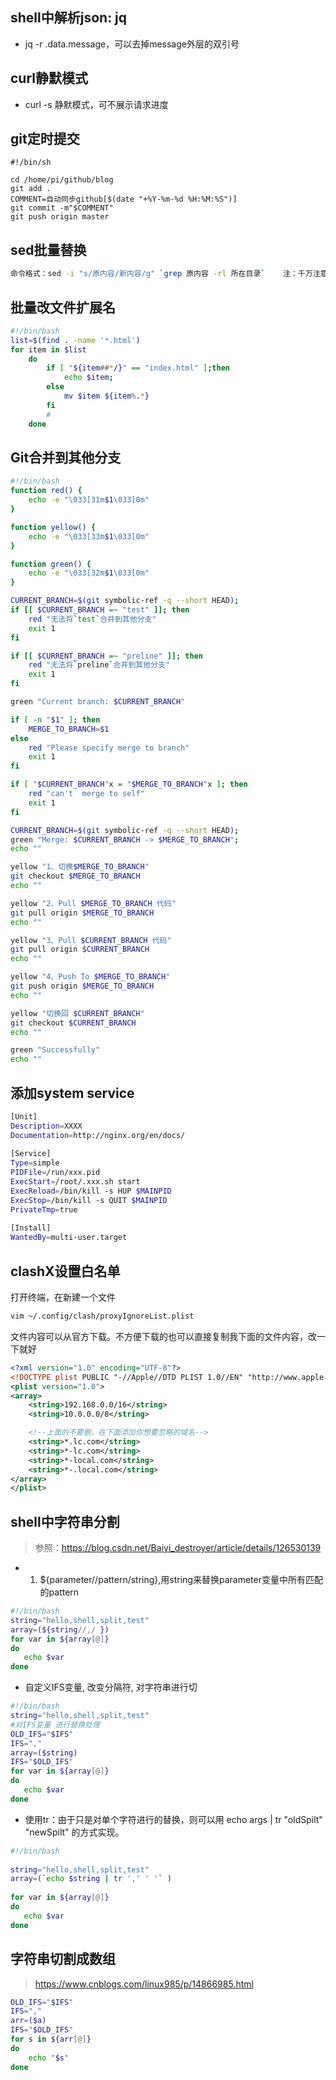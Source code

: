 ## shell中解析json: jq
- jq -r .data.message，可以去掉message外层的双引号

## curl静默模式

- curl -s 静默模式，可不展示请求进度

## git定时提交

```shell
#!/bin/sh

cd /home/pi/github/blog
git add .
COMMENT=自动同步github[$(date "+%Y-%m-%d %H:%M:%S")]
git commit -m"$COMMENT"
git push origin master
```

## sed批量替换
```sh
命令格式：sed -i "s/原内容/新内容/g" `grep 原内容 -rl 所在目录`    注：千万注意这个符号【`】，是【最左上角】那个符号不是单引号
```

## 批量改文件扩展名

```sh
#!/bin/bash
list=$(find . -name '*.html')
for item in $list
    do
        if [ "${item##*/}" == "index.html" ];then
            echo $item;
        else
            mv $item ${item%.*}
        fi
        #
    done
```

## Git合并到其他分支
```sh
#!/bin/bash
function red() {
    echo -e "\033[31m$1\033[0m"
}

function yellow() {
    echo -e "\033[33m$1\033[0m"
}

function green() {
    echo -e "\033[32m$1\033[0m"
}

CURRENT_BRANCH=$(git symbolic-ref -q --short HEAD);
if [[ $CURRENT_BRANCH =~ "test" ]]; then 
    red "无法将`test`合并到其他分支"
    exit 1
fi

if [[ $CURRENT_BRANCH =~ "preline" ]]; then 
    red "无法将`preline`合并到其他分支"
    exit 1
fi

green "Current branch: $CURRENT_BRANCH"

if [ -n "$1" ]; then
    MERGE_TO_BRANCH=$1
else
    red "Please specify merge to branch"
    exit 1
fi

if [ "$CURRENT_BRANCH"x = "$MERGE_TO_BRANCH"x ]; then
    red "can't  merge to self"
    exit 1
fi

CURRENT_BRANCH=$(git symbolic-ref -q --short HEAD);
green "Merge: $CURRENT_BRANCH -> $MERGE_TO_BRANCH";
echo ""

yellow "1、切换$MERGE_TO_BRANCH"
git checkout $MERGE_TO_BRANCH
echo ""

yellow "2、Pull $MERGE_TO_BRANCH 代码"
git pull origin $MERGE_TO_BRANCH
echo ""

yellow "3、Pull $CURRENT_BRANCH 代码"
git pull origin $CURRENT_BRANCH
echo ""

yellow "4、Push To $MERGE_TO_BRANCH"
git push origin $MERGE_TO_BRANCH
echo ""

yellow "切换回 $CURRENT_BRANCH"
git checkout $CURRENT_BRANCH
echo ""

green "Successfully"
echo ""

```

## 添加system service

```sh
[Unit]
Description=XXXX
Documentation=http://nginx.org/en/docs/
 
[Service]
Type=simple
PIDFile=/run/xxx.pid
ExecStart=/root/.xxx.sh start
ExecReload=/bin/kill -s HUP $MAINPID
ExecStop=/bin/kill -s QUIT $MAINPID
PrivateTmp=true
 
[Install]
WantedBy=multi-user.target
```

## clashX设置白名单

打开终端，在新建一个文件
```sh
vim ~/.config/clash/proxyIgnoreList.plist
```
文件内容可以从官方下载。不方便下载的也可以直接复制我下面的文件内容，改一下就好

```xml
<?xml version="1.0" encoding="UTF-8"?>
<!DOCTYPE plist PUBLIC "-//Apple//DTD PLIST 1.0//EN" "http://www.apple.com/DTDs/PropertyList-1.0.dtd">
<plist version="1.0">
<array>
    <string>192.168.0.0/16</string>
    <string>10.0.0.0/8</string>

    <!--上面的不要删，在下面添加你想要忽略的域名-->
    <string>*.lc.com</string>
    <string>*-lc.com</string>
    <string>*-local.com</string>
    <string>*-.local.com</string>
</array>
</plist>
```

## shell中字符串分割

> 参照：https://blog.csdn.net/Baiyi_destroyer/article/details/126530139
- 1. ${parameter//pattern/string},用string来替换parameter变量中所有匹配的pattern

```sh
#!/bin/bash
string="hello,shell,split,test"  
array=(${string//,/ }) 
for var in ${array[@]}
do
   echo $var
done 

```

- 自定义IFS变量, 改变分隔符, 对字符串进行切

```sh
#!/bin/bash
string="hello,shell,split,test"  
#对IFS变量 进行替换处理
OLD_IFS="$IFS"
IFS=","
array=($string)
IFS="$OLD_IFS"
for var in ${array[@]}
do
   echo $var
done

```

- 使用tr：由于只是对单个字符进行的替换，则可以用  echo args |   tr "oldSpilt" "newSpilt"  的方式实现。

```sh
#!/bin/bash
 
string="hello,shell,split,test"  
array=(`echo $string | tr ',' ' '` )  
 
for var in ${array[@]}
do
   echo $var
done 

```

## 字符串切割成数组

> https://www.cnblogs.com/linux985/p/14866985.html

```sh
OLD_IFS="$IFS" 
IFS="," 
arr=($a) 
IFS="$OLD_IFS" 
for s in ${arr[@]} 
do 
    echo "$s" 
done
```


